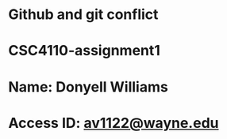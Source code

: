 # Github and git conflict
# CSC4110-assignment1

# Name: Donyell Williams
# Access ID: av1122@wayne.edu

